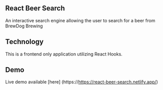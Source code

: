 ## React Beer Search

An interactive search engine allowing the user to search for a beer from BrewDog Brewing

## Technology

This is a frontend only application utilizing React Hooks.

## Demo

Live demo available [here] (https://https://react-beer-search.netlify.app/)
